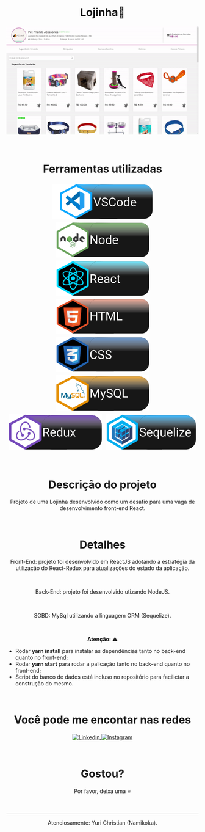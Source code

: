 <h1 align="center">Lojinha🛒</h1>

<p align="center">
  <img src="front-end/src/assets/lojinhaGif.gif" alt="Lojinha"/>
</p>

</br>

<h1 align="center">Ferramentas utilizadas</h1>

<p align="center">
 <img src="https://github.com/yurinmk/styles-readme/blob/master/style-hexagon/SR-VSCode.svg" alt="VSCode" style="vertical-align:top; margin:4px">
 <img src="https://github.com/yurinmk/styles-readme/blob/master/style-hexagon/SR-NodeJS.svg" alt="NodeJS" style="vertical-align:top; margin:4px">
 <img src="https://github.com/yurinmk/styles-readme/blob/master/style-hexagon/SR-React.svg" alt="ReactJS" style="vertical-align:top; margin:4px">
 <img src="https://github.com/yurinmk/styles-readme/blob/master/style-hexagon/SR-HTML.svg" alt="HTML" style="vertical-align:top; margin:4px">
 <img src="https://github.com/yurinmk/styles-readme/blob/master/style-hexagon/SR-CSS.svg" alt="CSS" style="vertical-align:top; margin:4px">
 <img src="https://github.com/yurinmk/styles-readme/blob/master/style-hexagon/SR-MySQL.svg" alt="MySQL" style="vertical-align:top; margin:4px">
 <img src="https://github.com/yurinmk/styles-readme/blob/master/style-hexagon/SR-Redux.svg" alt="Redux" style="vertical-align:top; margin:4px">
 <img src="https://github.com/yurinmk/styles-readme/blob/master/style-hexagon/SR-Sequelize.svg" alt="Sequelize" style="vertical-align:top; margin:4px">
</p>

</br>

<h1 align="center">Descrição do projeto</h1>

<p align="center">Projeto de uma Lojinha desenvolvido como um desafio para uma vaga de desenvolvimento front-end React.</p>

</br>

<h1 align="center">Detalhes</h1>

<p align="center">Front-End: projeto foi desenvolvido em ReactJS adotando a estratégia da utilização do React-Redux para atualizações do estado da aplicação.</p>

</br>

<p align="center">Back-End: projeto foi desenvolvido utizando NodeJS.</p>

</br>

<p align="center">SGBD: MySql utilizando a linguagem ORM (Sequelize).</p>

</br>

<p align="center"><strong>Atenção: ⚠</strong></p>

<ul align="center">

<li align="start">Rodar <strong>yarn install</strong> para instalar as dependências tanto no back-end quanto no front-end;</li>
<li align="start">Rodar <strong>yarn start</strong> para rodar a palicação tanto no back-end quanto no front-end;</li>
<li align="start">Script do banco de dados está incluso no repositório para facilictar a construção do mesmo.</li>

</ul>

</br>

<h1 align="center">Você pode me encontar nas redes</h1>

<p align="center">
  <a href="https://www.linkedin.com/in/yuri-christian/">
    <img align="center" alt="Linkedin" width="22px" src="https://cdn.jsdelivr.net/npm/simple-icons@v3/icons/linkedin.svg" />
  </a>
  <a href="https://www.instagram.com/yurichris_nmk">
    <img align="center" alt="Instagram" width="22px" src="https://cdn.jsdelivr.net/npm/simple-icons@v3/icons/instagram.svg" />
  </a>
</p>

</br>

<h1 align="center">Gostou?</h1>
<p align="center">Por favor, deixa uma ⭐</p>

</br>

---

<p align="center">Atenciosamente: Yuri Christian (Namikoka).</p>
